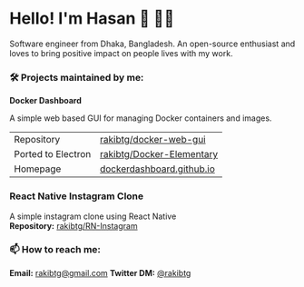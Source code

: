 # Hello! I'm Hasan 👋 👨‍💻

Software engineer from Dhaka, Bangladesh. An open-source enthusiast and loves to bring positive impact on people lives with my work.

### 🛠  Projects maintained by me:

**Docker Dashboard**<br/>

A simple web based GUI for managing Docker containers and images.

|||
|--- | --- |
| Repository | [rakibtg/docker-web-gui](https://github.com/rakibtg/docker-web-gui) |
| Ported to Electron | [rakibtg/Docker-Elementary](https://github.com/rakibtg/Docker-Elementary)
| Homepage | [dockerdashboard.github.io](https://dockerdashboard.github.io)


### React Native Instagram Clone
A simple instagram clone using React Native<br/>
**Repository:** [rakibtg/RN-Instagram](https://github.com/rakibtg/RN-Instagram)<br/>
    
### 📫  How to reach me: 
**Email:** rakibtg@gmail.com
**Twitter DM:** [@rakibtg](https://twitter.com/rakibtg)
